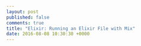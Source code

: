 ```yaml
---
layout: post
published: false
comments: true
title: "Elixir: Running an Elixir File with Mix"
date: 2016-08-08 10:30:30 +0000
---
```


